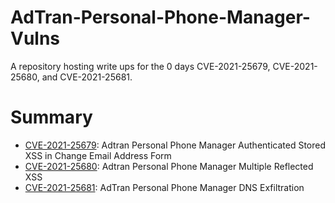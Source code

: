 # AdTran-Personal-Phone-Manager-Vulns
A repository hosting write ups for the 0 days CVE-2021-25679, CVE-2021-25680, and CVE-2021-25681.

# Summary
- [CVE-2021-25679](CVE-2021-25679.md): Adtran Personal Phone Manager Authenticated Stored XSS in Change Email Address Form
- [CVE-2021-25680](CVE-2021-25680.md): Adtran Personal Phone Manager Multiple Reflected XSS
- [CVE-2021-25681](CVE-2021-25681.md): AdTran Personal Phone Manager DNS Exfiltration 
